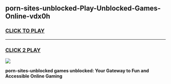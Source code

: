 
## porn-sites-unblocked-Play-Unblocked-Games-Online-vdx0h
<h3>
<a href="https://premium76.site?title=porn-sites-unblocked&ref=25A">CLICK TO PLAY</a></h3>
<hr>

<h3>
<a href="https://premium76.site?title=porn-sites-unblocked&ref=25A">CLICK 2 PLAY</a>
  
</h3>

<a href="https://premium76.site?title=porn-sites-unblocked&ref=25A"><img src="https://clearcache.store/games.png"></a>


**porn-sites-unblocked games unblocked: Your Gateway to Fun and Accessible Online Gaming**
